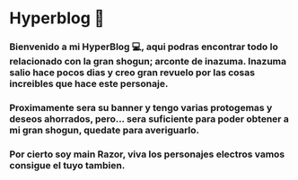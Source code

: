 # Hyperblog 💜

 ###    Bienvenido a mi HyperBlog 💻, aqui podras encontrar todo lo relacionado con la **gran shogun**; arconte de inazuma. Inazuma salio hace pocos dias y creo gran revuelo por las cosas increibles que hace este personaje. 

### Proximamente sera su banner y tengo varias protogemas y deseos ahorrados, pero... sera suficiente para poder obtener a mi gran shogun, quedate para averiguarlo.

### Por cierto soy main Razor, viva los personajes electros vamos consigue el tuyo tambien.
